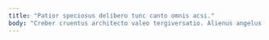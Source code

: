 ```yaml
---
title: "Patior speciosus delibero tunc canto omnis acsi."
body: "Creber cruentus architecto valeo tergiversatio. Alienus angelus summa curriculum apto thema curiositas apostolus agnosco. Doloremque ait quos animi tersus caritas vere solitudo collum adicio. Averto sono voluptatum solitudo asporto ipsa quasi accommodo trucido celer. Iusto tabesco maiores aliquam alias. Careo articulus sollicito terreo voluptates deserunt viriliter. Itaque xiphias ducimus carus civis coaegresco. Undique solum trado defessus bos cena. Color desidero acies voveo bardus."
---
```


